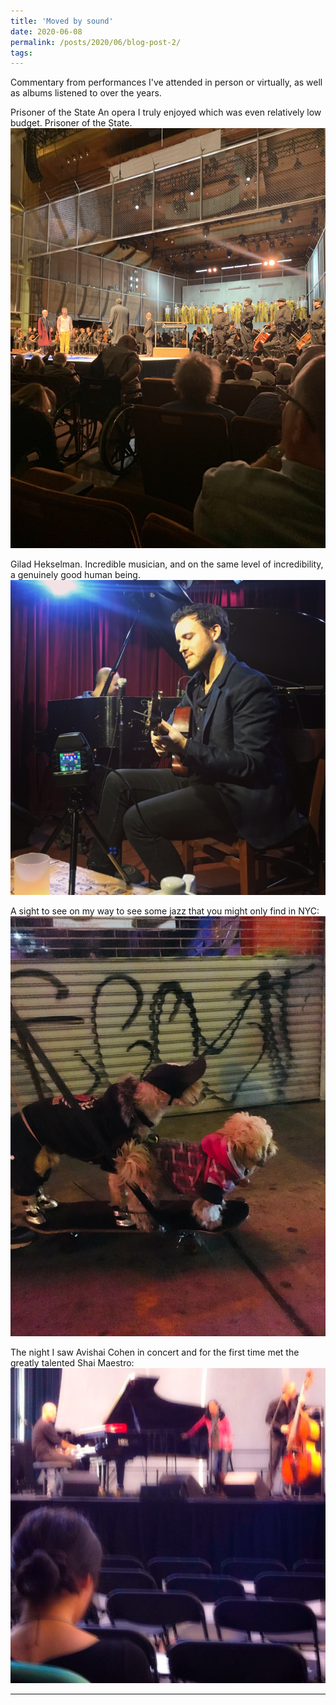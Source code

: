 ```yaml
---
title: 'Moved by sound'
date: 2020-06-08
permalink: /posts/2020/06/blog-post-2/
tags:
---
```


Commentary from  performances I've attended in person or virtually, as well as albums listened to over the years.



Prisoner of the State An opera I truly enjoyed which was even relatively low budget. Prisoner of the State. 
![](/images/classical.jpg)

Gilad Hekselman. Incredible musician, and on the same level of incredibility, a genuinely good human being. 
![](/images/jazz1.jpg)

A sight to see on my way to see some jazz that you might only find in NYC:
![](/images/jazz2.jpg)

The night I saw Avishai Cohen in concert and for the first time met the greatly talented Shai Maestro:
![](/images/jazz3.jpeg)

------